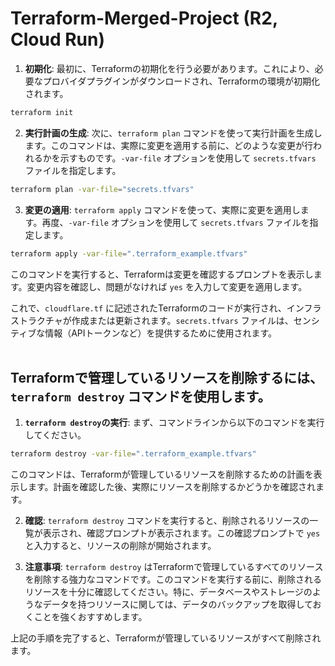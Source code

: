 # Terraform-Merged-Project (R2, Cloud Run)


1. **初期化**:
最初に、Terraformの初期化を行う必要があります。これにより、必要なプロバイダプラグインがダウンロードされ、Terraformの環境が初期化されます。

```zsh
terraform init
```

2. **実行計画の生成**:
次に、`terraform plan` コマンドを使って実行計画を生成します。このコマンドは、実際に変更を適用する前に、どのような変更が行われるかを示すものです。`-var-file` オプションを使用して `secrets.tfvars` ファイルを指定します。

```zsh
terraform plan -var-file="secrets.tfvars"
```

3. **変更の適用**:
`terraform apply` コマンドを使って、実際に変更を適用します。再度、`-var-file` オプションを使用して `secrets.tfvars` ファイルを指定します。

```zsh
terraform apply -var-file=".terraform_example.tfvars"
```

このコマンドを実行すると、Terraformは変更を確認するプロンプトを表示します。変更内容を確認し、問題がなければ `yes` を入力して変更を適用します。

これで、`cloudflare.tf` に記述されたTerraformのコードが実行され、インフラストラクチャが作成または更新されます。`secrets.tfvars` ファイルは、センシティブな情報（APIトークンなど）を提供するために使用されます。
<br>
<br>

## Terraformで管理しているリソースを削除するには、`terraform destroy` コマンドを使用します。


1. **`terraform destroy`の実行**: 
    まず、コマンドラインから以下のコマンドを実行してください。

```zsh
terraform destroy -var-file=".terraform_example.tfvars"
```

このコマンドは、Terraformが管理しているリソースを削除するための計画を表示します。計画を確認した後、実際にリソースを削除するかどうかを確認されます。

2. **確認**:
`terraform destroy` コマンドを実行すると、削除されるリソースの一覧が表示され、確認プロンプトが表示されます。この確認プロンプトで `yes` と入力すると、リソースの削除が開始されます。

3. **注意事項**:
`terraform destroy` はTerraformで管理しているすべてのリソースを削除する強力なコマンドです。このコマンドを実行する前に、削除されるリソースを十分に確認してください。特に、データベースやストレージのようなデータを持つリソースに関しては、データのバックアップを取得しておくことを強くおすすめします。

上記の手順を完了すると、Terraformが管理しているリソースがすべて削除されます。
